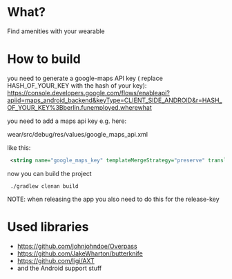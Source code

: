 # What?

 Find amenities with your wearable

# How to build  

 you need to generate a google-maps API key ( replace HASH_OF_YOUR_KEY with the hash of your key):
  https://console.developers.google.com/flows/enableapi?apiid=maps_android_backend&keyType=CLIENT_SIDE_ANDROID&r=HASH_OF_YOUR_KEY%3Bberlin.funemployed.wherewhat
  
  you need to add a maps api key e.g. here:
  
  wear/src/debug/res/values/google_maps_api.xml

 like this:
 ```xml
  <string name="google_maps_key" templateMergeStrategy="preserve" translatable="false">THE_API_KEY_YOU_GOT</string>
 ```

 now you can build the project 
 
 ```
  ./gradlew clenan build
 ```
 
 NOTE: when releasing the app you also need to do this for the release-key
 
# Used libraries
 
  * https://github.com/johnjohndoe/Overpass
  * https://github.com/JakeWharton/butterknife
  * https://github.com/ligi/AXT
  * and the Android support stuff